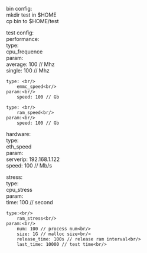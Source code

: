 bin config:<br/>
    mkdir test in $HOME<br/>
    cp bin to $HOME/test <br/>

test config: <br/>
performance:<br/>
    type: <br/>
        cpu_frequence<br/>
    param:<br/>
        average: 100 // Mhz<br/>
        single: 100 // Mhz<br/>

    type: <br/>
        emmc_speed<br/>
    param:<br/>
        speed: 100 // Gb
    
    type: <br/>
        ram_speed<br/>
    param:<br/>
        speed: 100 // Gb
    
hardware:<br/>
    type:<br/>
        eth_speed<br/>
    param:<br/>
        serverip: 192.168.1.122 <br/>
        speed: 100 // Mb/s <br/>

stress:<br/>
    type:<br/>
        cpu_stress<br/>
    param:<br/>
        time: 100 // second<br/>

    type:<br/>
        ram_stress<br/>
    param:<br/>
        num: 100 // process num<br/>
        size: 1G // malloc size<br/>
        release_time: 100s // release ram interval<br/>
        last_time: 10000 // test time<br/>


